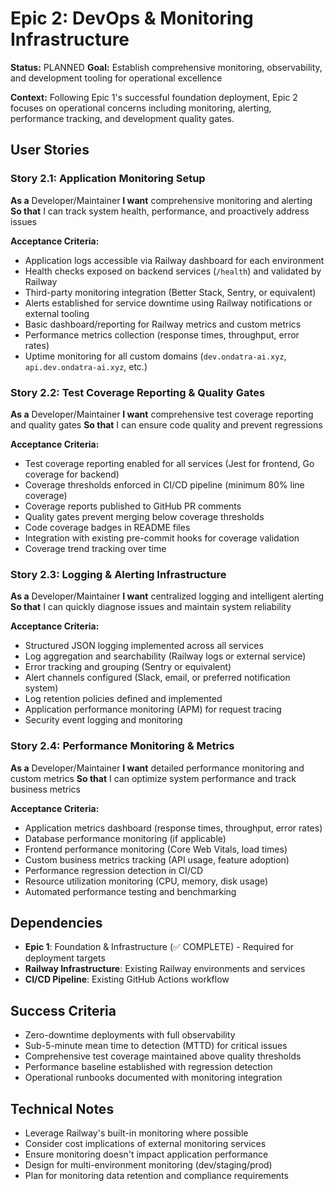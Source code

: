 # Epic 2: DevOps & Monitoring Infrastructure

**Status:** PLANNED
**Goal:** Establish comprehensive monitoring, observability, and development tooling for operational excellence

**Context:** Following Epic 1's successful foundation deployment, Epic 2 focuses on operational concerns including monitoring, alerting, performance tracking, and development quality gates.

## User Stories

### Story 2.1: Application Monitoring Setup
**As a** Developer/Maintainer
**I want** comprehensive monitoring and alerting
**So that** I can track system health, performance, and proactively address issues

**Acceptance Criteria:**
- Application logs accessible via Railway dashboard for each environment
- Health checks exposed on backend services (`/health`) and validated by Railway
- Third-party monitoring integration (Better Stack, Sentry, or equivalent)
- Alerts established for service downtime using Railway notifications or external tooling
- Basic dashboard/reporting for Railway metrics and custom metrics
- Performance metrics collection (response times, throughput, error rates)
- Uptime monitoring for all custom domains (`dev.ondatra-ai.xyz`, `api.dev.ondatra-ai.xyz`, etc.)

### Story 2.2: Test Coverage Reporting & Quality Gates
**As a** Developer/Maintainer
**I want** comprehensive test coverage reporting and quality gates
**So that** I can ensure code quality and prevent regressions

**Acceptance Criteria:**
- Test coverage reporting enabled for all services (Jest for frontend, Go coverage for backend)
- Coverage thresholds enforced in CI/CD pipeline (minimum 80% line coverage)
- Coverage reports published to GitHub PR comments
- Quality gates prevent merging below coverage thresholds
- Code coverage badges in README files
- Integration with existing pre-commit hooks for coverage validation
- Coverage trend tracking over time

### Story 2.3: Logging & Alerting Infrastructure
**As a** Developer/Maintainer
**I want** centralized logging and intelligent alerting
**So that** I can quickly diagnose issues and maintain system reliability

**Acceptance Criteria:**
- Structured JSON logging implemented across all services
- Log aggregation and searchability (Railway logs or external service)
- Error tracking and grouping (Sentry or equivalent)
- Alert channels configured (Slack, email, or preferred notification system)
- Log retention policies defined and implemented
- Application performance monitoring (APM) for request tracing
- Security event logging and monitoring

### Story 2.4: Performance Monitoring & Metrics
**As a** Developer/Maintainer
**I want** detailed performance monitoring and custom metrics
**So that** I can optimize system performance and track business metrics

**Acceptance Criteria:**
- Application metrics dashboard (response times, throughput, error rates)
- Database performance monitoring (if applicable)
- Frontend performance monitoring (Core Web Vitals, load times)
- Custom business metrics tracking (API usage, feature adoption)
- Performance regression detection in CI/CD
- Resource utilization monitoring (CPU, memory, disk usage)
- Automated performance testing and benchmarking

## Dependencies
- **Epic 1**: Foundation & Infrastructure (✅ COMPLETE) - Required for deployment targets
- **Railway Infrastructure**: Existing Railway environments and services
- **CI/CD Pipeline**: Existing GitHub Actions workflow

## Success Criteria
- Zero-downtime deployments with full observability
- Sub-5-minute mean time to detection (MTTD) for critical issues
- Comprehensive test coverage maintained above quality thresholds
- Performance baseline established with regression detection
- Operational runbooks documented with monitoring integration

## Technical Notes
- Leverage Railway's built-in monitoring where possible
- Consider cost implications of external monitoring services
- Ensure monitoring doesn't impact application performance
- Design for multi-environment monitoring (dev/staging/prod)
- Plan for monitoring data retention and compliance requirements
